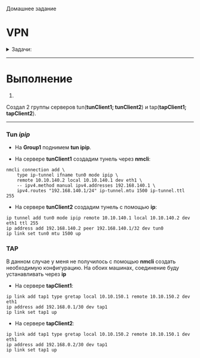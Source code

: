 Домашнее задание

# VPN

<details>
<summary> Задачи: </summary> 


1. Между двумя виртуалками поднять vpn в режимах
- tun
- tap
Прочуствовать разницу.

2. Поднять RAS на базе OpenVPN с клиентскими сертификатами, подключиться с локальной машины на виртуалку

3*. Самостоятельно изучить, поднять ocserv и подключиться с хоста к виртуалке

</details>


______________________________________________________
# Выполнение

1.  

Создал 2 группы серверов tun(**tunClient1; tunClient2**)
и tap(**tapClient1; tapClient2**).

______________________________

### Tun *ipip*
- На **Group1** поднимем **tun ipip**. 

* На сервере **tunClient1** создадим тунель через **nmcli**:
`````
nmcli connection add \
    type ip-tunnel ifname tun0 mode ipip \
    remote 10.10.140.2 local 10.10.140.1 dev eth1 \
    -- ipv4.method manual ipv4.addresses 192.168.140.1 \
    ipv4.routes "192.168.140.1/24" ip-tunnel.mtu 1500 ip-tunnel.ttl 255
`````
* На сервере **tunClient2** создадим тунель с помощью **ip**:
````
ip tunnel add tun0 mode ipip remote 10.10.140.1 local 10.10.140.2 dev eth1 ttl 255
ip address add 192.168.140.2 peer 192.168.140.1/32 dev tun0
ip link set tun0 mtu 1500 up
````

### TAP

В данном случае у меня не получилось с помощью **nmcli** создать необходимую конфигурацию. На обоих машинах, соединение буду устанавливать через **ip**

* На сервере **tapClient1**:

````
ip link add tap1 type gretap local 10.10.150.1 remote 10.10.150.2 dev eth1
ip address add 192.168.0.1/30 dev tap1
ip link set tap1 up
````
* На сервере **tapClient2**:

````
ip link add tap1 type gretap local 10.10.150.2 remote 10.10.150.1 dev eth1
ip address add 192.168.0.2/30 dev tap1
ip link set tap1 up
````

 
